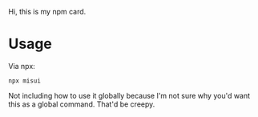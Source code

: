Hi, this is my npm card.

# Usage
Via npx:
```
npx misui 
```

Not including how to use it globally because I'm not sure why you'd want this as a global command. That'd be creepy.
